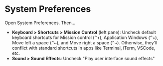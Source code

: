 # System Preferences

Open System Preferences. Then…

* **Keyboard > Shortcuts > Mission Control** (left pane): Uncheck default keyboard shortcuts for Mission control (<kbd>^</kbd><kbd>↑</kbd>), Application Windows (<kbd>^</kbd><kbd>↓</kbd>), Move left a space (<kbd>^</kbd><kbd>←</kbd>), and Move right a space (<kbd>^</kbd><kbd>→</kbd>). Otherwise, they'll conflict with standard shortcuts in apps like Terminal, iTerm, VSCode, etc.
* **Sound > Sound Effects**: Uncheck "Play user interface sound effects"
